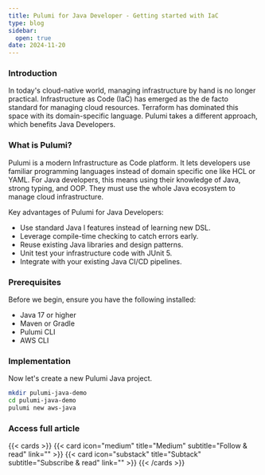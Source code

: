 ```yaml
---
title: Pulumi for Java Developer - Getting started with IaC
type: blog
sidebar:
  open: true
date: 2024-11-20
---
```


### Introduction
In today's cloud-native world, managing infrastructure by hand is no
longer practical. Infrastructure as Code (IaC) has emerged as the de facto 
standard for managing cloud resources. Terraform has dominated this space with
its domain-specific language. Pulumi takes a different approach, which benefits Java Developers.

### What is Pulumi?
Pulumi is a modern Infrastructure as Code platform. It lets developers use familiar programming languages instead of domain specific one like HCL or YAML. For Java developers, this means using their knowledge of Java, strong typing, and OOP. They must use the whole Java ecosystem to manage cloud infrastructure.

Key advantages of Pulumi for Java Developers:
- Use standard Java l features instead of learning new DSL.
- Leverage compile-time checking to catch errors early.
- Reuse existing Java libraries and design patterns.
- Unit test your infrastructure code with JUnit 5.
- Integrate with your existing Java CI/CD pipelines.

### Prerequisites
Before we begin, ensure you have the following installed:
- Java 17 or higher
- Maven or Gradle
- Pulumi CLI
- AWS CLI

### Implementation
Now let's create a new Pulumi Java project.

```bash
mkdir pulumi-java-demo
cd pulumi-java-demo
pulumi new aws-java
```

### Access full article
{{< cards >}}
{{< card icon="medium" title="Medium" subtitle="Follow & read" link="" >}}
{{< card icon="substack" title="Subtack" subtitle="Subscribe & read" link="" >}}
{{< /cards >}}